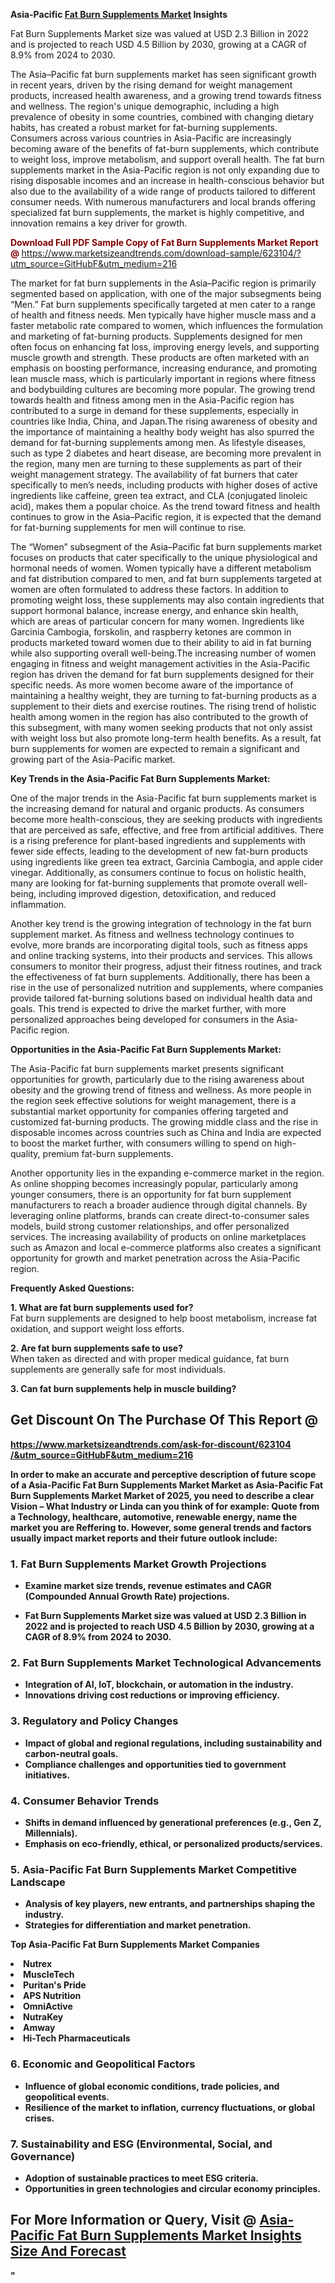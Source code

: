 <p><strong>Asia-Pacific&nbsp;<a href=""https://www.marketsizeandtrends.com/download-sample/623104/&amp;utm_source=GitHubF&amp;utm_medium=216"">Fat Burn Supplements Market</a> Insights</strong></p><p>Fat Burn Supplements Market size was valued at USD 2.3 Billion in 2022 and is projected to reach USD 4.5 Billion by 2030, growing at a CAGR of 8.9% from 2024 to 2030.</p><p><p>The Asia–Pacific fat burn supplements market has seen significant growth in recent years, driven by the rising demand for weight management products, increased health awareness, and a growing trend towards fitness and wellness. The region's unique demographic, including a high prevalence of obesity in some countries, combined with changing dietary habits, has created a robust market for fat-burning supplements. Consumers across various countries in Asia-Pacific are increasingly becoming aware of the benefits of fat-burn supplements, which contribute to weight loss, improve metabolism, and support overall health. The fat burn supplements market in the Asia-Pacific region is not only expanding due to rising disposable incomes and an increase in health-conscious behavior but also due to the availability of a wide range of products tailored to different consumer needs. With numerous manufacturers and local brands offering specialized fat burn supplements, the market is highly competitive, and innovation remains a key driver for growth. <p><strong><span style="color: #800000;">Download Full PDF Sample Copy of Fat Burn Supplements Market Report @</span>&nbsp;</strong><a href="https://www.marketsizeandtrends.com/download-sample/623104/?utm_source=GitHubF&amp;utm_medium=216" target="_blank">https://www.marketsizeandtrends.com/download-sample/623104/?utm_source=GitHubF&amp;utm_medium=216</a></p></p><p>The market for fat burn supplements in the Asia–Pacific region is primarily segmented based on application, with one of the major subsegments being “Men.” Fat burn supplements specifically targeted at men cater to a range of health and fitness needs. Men typically have higher muscle mass and a faster metabolic rate compared to women, which influences the formulation and marketing of fat-burning products. Supplements designed for men often focus on enhancing fat loss, improving energy levels, and supporting muscle growth and strength. These products are often marketed with an emphasis on boosting performance, increasing endurance, and promoting lean muscle mass, which is particularly important in regions where fitness and bodybuilding cultures are becoming more popular. The growing trend towards health and fitness among men in the Asia-Pacific region has contributed to a surge in demand for these supplements, especially in countries like India, China, and Japan.The rising awareness of obesity and the importance of maintaining a healthy body weight has also spurred the demand for fat-burning supplements among men. As lifestyle diseases, such as type 2 diabetes and heart disease, are becoming more prevalent in the region, many men are turning to these supplements as part of their weight management strategy. The availability of fat burners that cater specifically to men’s needs, including products with higher doses of active ingredients like caffeine, green tea extract, and CLA (conjugated linoleic acid), makes them a popular choice. As the trend toward fitness and health continues to grow in the Asia–Pacific region, it is expected that the demand for fat-burning supplements for men will continue to rise.<p>The “Women” subsegment of the Asia–Pacific fat burn supplements market focuses on products that cater specifically to the unique physiological and hormonal needs of women. Women typically have a different metabolism and fat distribution compared to men, and fat burn supplements targeted at women are often formulated to address these factors. In addition to promoting weight loss, these supplements may also contain ingredients that support hormonal balance, increase energy, and enhance skin health, which are areas of particular concern for many women. Ingredients like Garcinia Cambogia, forskolin, and raspberry ketones are common in products marketed toward women due to their ability to aid in fat burning while also supporting overall well-being.The increasing number of women engaging in fitness and weight management activities in the Asia-Pacific region has driven the demand for fat burn supplements designed for their specific needs. As more women become aware of the importance of maintaining a healthy weight, they are turning to fat-burning products as a supplement to their diets and exercise routines. The rising trend of holistic health among women in the region has also contributed to the growth of this subsegment, with many women seeking products that not only assist with weight loss but also promote long-term health benefits. As a result, fat burn supplements for women are expected to remain a significant and growing part of the Asia-Pacific market.<p><strong>Key Trends in the Asia-Pacific Fat Burn Supplements Market:</strong></p><p>One of the major trends in the Asia-Pacific fat burn supplements market is the increasing demand for natural and organic products. As consumers become more health-conscious, they are seeking products with ingredients that are perceived as safe, effective, and free from artificial additives. There is a rising preference for plant-based ingredients and supplements with fewer side effects, leading to the development of new fat-burn products using ingredients like green tea extract, Garcinia Cambogia, and apple cider vinegar. Additionally, as consumers continue to focus on holistic health, many are looking for fat-burning supplements that promote overall well-being, including improved digestion, detoxification, and reduced inflammation.</p><p>Another key trend is the growing integration of technology in the fat burn supplement market. As fitness and wellness technology continues to evolve, more brands are incorporating digital tools, such as fitness apps and online tracking systems, into their products and services. This allows consumers to monitor their progress, adjust their fitness routines, and track the effectiveness of fat burn supplements. Additionally, there has been a rise in the use of personalized nutrition and supplements, where companies provide tailored fat-burning solutions based on individual health data and goals. This trend is expected to drive the market further, with more personalized approaches being developed for consumers in the Asia-Pacific region.</p><p><strong>Opportunities in the Asia-Pacific Fat Burn Supplements Market:</strong></p><p>The Asia-Pacific fat burn supplements market presents significant opportunities for growth, particularly due to the rising awareness about obesity and the growing trend of fitness and wellness. As more people in the region seek effective solutions for weight management, there is a substantial market opportunity for companies offering targeted and customized fat-burning products. The growing middle class and the rise in disposable incomes across countries such as China and India are expected to boost the market further, with consumers willing to spend on high-quality, premium fat-burn supplements.</p><p>Another opportunity lies in the expanding e-commerce market in the region. As online shopping becomes increasingly popular, particularly among younger consumers, there is an opportunity for fat burn supplement manufacturers to reach a broader audience through digital channels. By leveraging online platforms, brands can create direct-to-consumer sales models, build strong customer relationships, and offer personalized services. The increasing availability of products on online marketplaces such as Amazon and local e-commerce platforms also creates a significant opportunity for growth and market penetration across the Asia-Pacific region.</p><p><strong>Frequently Asked Questions:</strong></p><p><strong>1. What are fat burn supplements used for?</strong><br>Fat burn supplements are designed to help boost metabolism, increase fat oxidation, and support weight loss efforts.</p><p><strong>2. Are fat burn supplements safe to use?</strong><br>When taken as directed and with proper medical guidance, fat burn supplements are generally safe for most individuals.</p><p><strong>3. Can fat burn supplements help in muscle building?</</p><h2><strong>Get Discount On The Purchase Of This Report @&nbsp;</strong></h2><p><strong><a href=""https://www.marketsizeandtrends.com/ask-for-discount/623104/&amp;utm_source=GitHubF&amp;utm_medium=216"" target=""_blank"">https://www.marketsizeandtrends.com/ask-for-discount/623104<br />/&amp;utm_source=GitHubF&amp;utm_medium=216</a></strong></p><p>In order to make an accurate and perceptive description of future scope of a Asia-Pacific&nbsp;Fat Burn Supplements Market Market as Asia-Pacific&nbsp;Fat Burn Supplements Market Market of 2025, you need to describe a clear Vision &ndash; What Industry or Linda can you think of for example: Quote from a Technology, healthcare, automotive, renewable energy, name the market you are Reffering to. However, some general trends and factors usually impact market reports and their future outlook include:</p><h3>1.&nbsp;<strong>Fat Burn Supplements Market Growth Projections</strong></h3><ul><li>Examine market size trends, revenue estimates and CAGR (Compounded Annual Growth Rate) projections.</li><li><p>Fat Burn Supplements Market size was valued at USD 2.3 Billion in 2022 and is projected to reach USD 4.5 Billion by 2030, growing at a CAGR of 8.9% from 2024 to 2030.</p></li></ul><h3>2.&nbsp;<strong>Fat Burn Supplements Market Technological Advancements</strong></h3><ul><li>Integration of AI, IoT, blockchain, or automation in the industry.</li><li>Innovations driving cost reductions or improving efficiency.</li></ul><h3>3.&nbsp;<strong>Regulatory and Policy Changes</strong></h3><ul><li>Impact of global and regional regulations, including sustainability and carbon-neutral goals.</li><li>Compliance challenges and opportunities tied to government initiatives.</li></ul><h3>4.&nbsp;<strong>Consumer Behavior Trends</strong></h3><ul><li>Shifts in demand influenced by generational preferences (e.g., Gen Z, Millennials).</li><li>Emphasis on eco-friendly, ethical, or personalized products/services.</li></ul><h3>5.&nbsp;<strong>Asia-Pacific Fat Burn Supplements Market Competitive Landscape</strong></h3><ul><li>Analysis of key players, new entrants, and partnerships shaping the industry.</li><li>Strategies for differentiation and market penetration.</li></ul><p data-pm-slice=""1 1 []"">Top Asia-Pacific Fat Burn Supplements Market Companies</p><div data-test-id=""""><p><li>Nutrex</li><li> MuscleTech</li><li> Puritan's Pride</li><li> APS Nutrition</li><li> OmniActive</li><li> NutraKey</li><li> Amway</li><li> Hi-Tech Pharmaceuticals</li></p></div><h3>6.&nbsp;<strong>Economic and Geopolitical Factors</strong></h3><ul><li>Influence of global economic conditions, trade policies, and geopolitical events.</li><li>Resilience of the market to inflation, currency fluctuations, or global crises.</li></ul><h3>7.&nbsp;<strong>Sustainability and ESG (Environmental, Social, and Governance)</strong></h3><ul><li>Adoption of sustainable practices to meet ESG criteria.</li><li>Opportunities in green technologies and circular economy principles.</li></ul><h2><strong>For More Information or Query, Visit @&nbsp;</strong><a href=""https://www.verifiedmarketreports.com/product/fat-burn-supplements-market/"" target=""_blank"">Asia-Pacific Fat Burn Supplements Market Insights Size And Forecast</a></h2>"
